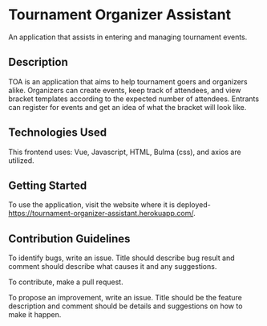 # Tournament Organizer Assistant #
An application that assists in entering and managing tournament events.

## Description ##
TOA is an application that aims to help tournament goers and organizers alike. Organizers can create events, keep track of attendees, and view bracket templates according to the expected number of attendees. Entrants can register for events and get an idea of what the bracket will look like.

## Technologies Used ##
This frontend uses: Vue, Javascript, HTML, Bulma (css), and axios are utilized.

## Getting Started
To use the application, visit the website where it is deployed- <https://tournament-organizer-assistant.herokuapp.com/>.

## Contribution Guidelines
To identify bugs, write an issue. Title should describe bug result and comment should describe what causes it and any suggestions.

To contribute, make a pull request.

To propose an improvement, write an issue. Title should be the feature description and comment should be details and suggestions on how to make it happen.
